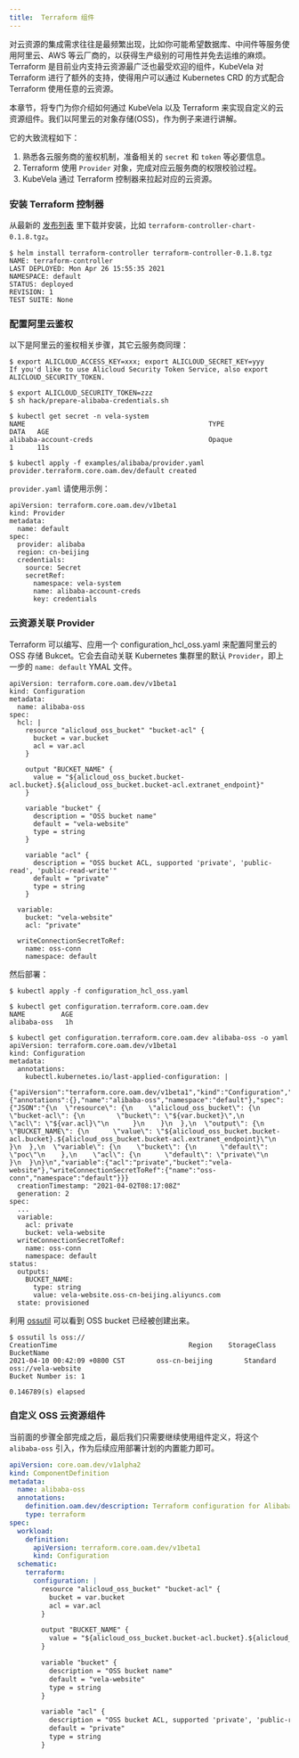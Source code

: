 ```yaml
---
title:  Terraform 组件
---
```


对云资源的集成需求往往是最频繁出现，比如你可能希望数据库、中间件等服务使用阿里云、AWS 等云厂商的，以获得生产级别的可用性并免去运维的麻烦。Terraform 是目前业内支持云资源最广泛也最受欢迎的组件，KubeVela 对 Terraform 进行了额外的支持，使得用户可以通过 Kubernetes CRD 的方式配合 Terraform 使用任意的云资源。

本章节，将专门为你介绍如何通过 KubeVela 以及 Terraform 来实现自定义的云资源组件。我们以阿里云的对象存储(OSS)，作为例子来进行讲解。

它的大致流程如下：
1. 熟悉各云服务商的鉴权机制，准备相关的 `secret` 和 `token` 等必要信息。
2. Terraform 使用 `Provider` 对象，完成对应云服务商的权限校验过程。
3. KubeVela 通过 Terraform 控制器来拉起对应的云资源。


### 安装 Terraform 控制器

从最新的 [发布列表](https://github.com/oam-dev/terraform-controller/releases) 里下载并安装，比如 `terraform-controller-chart-0.1.8.tgz`。

```shell
$ helm install terraform-controller terraform-controller-0.1.8.tgz
NAME: terraform-controller
LAST DEPLOYED: Mon Apr 26 15:55:35 2021
NAMESPACE: default
STATUS: deployed
REVISION: 1
TEST SUITE: None
```

### 配置阿里云鉴权
以下是阿里云的鉴权相关步骤，其它云服务商同理：

```
$ export ALICLOUD_ACCESS_KEY=xxx; export ALICLOUD_SECRET_KEY=yyy
If you'd like to use Alicloud Security Token Service, also export ALICLOUD_SECURITY_TOKEN.

$ export ALICLOUD_SECURITY_TOKEN=zzz
$ sh hack/prepare-alibaba-credentials.sh

$ kubectl get secret -n vela-system
NAME                                              TYPE                                  DATA   AGE
alibaba-account-creds                             Opaque                                1      11s

$ kubectl apply -f examples/alibaba/provider.yaml
provider.terraform.core.oam.dev/default created
```

`provider.yaml` 请使用示例：

```
apiVersion: terraform.core.oam.dev/v1beta1
kind: Provider
metadata:
  name: default
spec:
  provider: alibaba
  region: cn-beijing
  credentials:
    source: Secret
    secretRef:
      namespace: vela-system
      name: alibaba-account-creds
      key: credentials
```

### 云资源关联 Provider

Terraform 可以编写、应用一个 configuration_hcl_oss.yaml 来配置阿里云的 OSS 存储 Bukcet。它会去自动关联 Kubernetes 集群里的默认 `Provider`，即上一步的 `name: default` YMAL 文件。

```
apiVersion: terraform.core.oam.dev/v1beta1
kind: Configuration
metadata:
  name: alibaba-oss
spec:
  hcl: |
    resource "alicloud_oss_bucket" "bucket-acl" {
      bucket = var.bucket
      acl = var.acl
    }

    output "BUCKET_NAME" {
      value = "${alicloud_oss_bucket.bucket-acl.bucket}.${alicloud_oss_bucket.bucket-acl.extranet_endpoint}"
    }

    variable "bucket" {
      description = "OSS bucket name"
      default = "vela-website"
      type = string
    }

    variable "acl" {
      description = "OSS bucket ACL, supported 'private', 'public-read', 'public-read-write'"
      default = "private"
      type = string
    }

  variable:
    bucket: "vela-website"
    acl: "private"

  writeConnectionSecretToRef:
    name: oss-conn
    namespace: default
```
然后部署：

```
$ kubectl apply -f configuration_hcl_oss.yaml

$ kubectl get configuration.terraform.core.oam.dev
NAME         AGE
alibaba-oss   1h

$ kubectl get configuration.terraform.core.oam.dev alibaba-oss -o yaml
apiVersion: terraform.core.oam.dev/v1beta1
kind: Configuration
metadata:
  annotations:
    kubectl.kubernetes.io/last-applied-configuration: |
      {"apiVersion":"terraform.core.oam.dev/v1beta1","kind":"Configuration","metadata":{"annotations":{},"name":"alibaba-oss","namespace":"default"},"spec":{"JSON":"{\n  \"resource\": {\n    \"alicloud_oss_bucket\": {\n      \"bucket-acl\": {\n        \"bucket\": \"${var.bucket}\",\n        \"acl\": \"${var.acl}\"\n      }\n    }\n  },\n  \"output\": {\n    \"BUCKET_NAME\": {\n      \"value\": \"${alicloud_oss_bucket.bucket-acl.bucket}.${alicloud_oss_bucket.bucket-acl.extranet_endpoint}\"\n    }\n  },\n  \"variable\": {\n    \"bucket\": {\n      \"default\": \"poc\"\n    },\n    \"acl\": {\n      \"default\": \"private\"\n    }\n  }\n}\n","variable":{"acl":"private","bucket":"vela-website"},"writeConnectionSecretToRef":{"name":"oss-conn","namespace":"default"}}}
  creationTimestamp: "2021-04-02T08:17:08Z"
  generation: 2
spec:
  ...
  variable:
    acl: private
    bucket: vela-website
  writeConnectionSecretToRef:
    name: oss-conn
    namespace: default
status:
  outputs:
    BUCKET_NAME:
      type: string
      value: vela-website.oss-cn-beijing.aliyuncs.com
  state: provisioned
```

利用 [ossutil](https://help.aliyun.com/document_detail/50452.html) 可以看到 OSS bucket 已经被创建出来。

```
$ ossutil ls oss://
CreationTime                                 Region    StorageClass    BucketName
2021-04-10 00:42:09 +0800 CST        oss-cn-beijing        Standard    oss://vela-website
Bucket Number is: 1

0.146789(s) elapsed
```

### 自定义 OSS 云资源组件
当前面的步骤全部完成之后，最后我们只需要继续使用组件定义，将这个 `alibaba-oss` 引入，作为后续应用部署计划的内置能力即可。

```yaml
apiVersion: core.oam.dev/v1alpha2
kind: ComponentDefinition
metadata:
  name: alibaba-oss
  annotations:
    definition.oam.dev/description: Terraform configuration for Alibaba Cloud OSS object
    type: terraform
spec:
  workload:
    definition:
      apiVersion: terraform.core.oam.dev/v1beta1
      kind: Configuration
  schematic:
    terraform:
      configuration: |
        resource "alicloud_oss_bucket" "bucket-acl" {
          bucket = var.bucket
          acl = var.acl
        }

        output "BUCKET_NAME" {
          value = "${alicloud_oss_bucket.bucket-acl.bucket}.${alicloud_oss_bucket.bucket-acl.extranet_endpoint}"
        }

        variable "bucket" {
          description = "OSS bucket name"
          default = "vela-website"
          type = string
        }

        variable "acl" {
          description = "OSS bucket ACL, supported 'private', 'public-read', 'public-read-write'"
          default = "private"
          type = string
        }
```